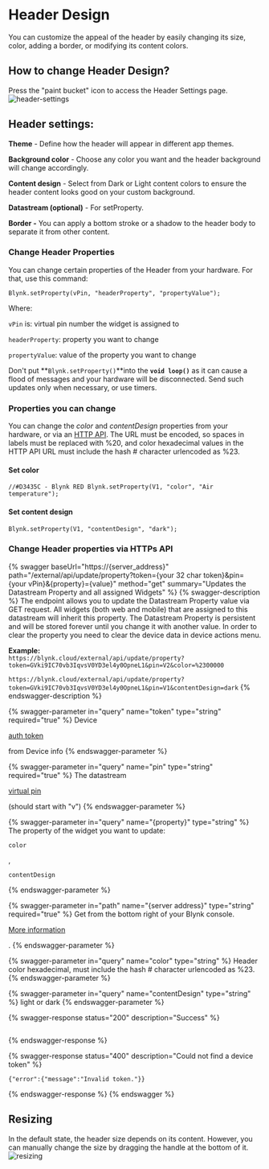 # Header Design

You can customize the appeal of the header by easily changing its size, color, adding a border, or modifying its content colors.

## How to change Header Design?

Press the "paint bucket" icon to access the Header Settings page. 
![header-settings](https://github.com/blynkkk/docs/assets/72790181/5dc1854b-c5bc-401d-8352-6205dac161aa)


## Header settings:

**Theme** - Define how the header will appear in different app themes.

**Background color** - Choose any color you want and the header background will change accordingly.

**Content design** - Select from Dark or Light content colors to ensure the header content looks good on your custom background.

**Datastream (optional)** - For setProperty.

**Border -** You can apply a bottom stroke or a shadow to the header body to separate it from other content.

### **Change Header Properties**

You can change certain properties of the Header from your hardware. For that, use this command:

`Blynk.setProperty(vPin, "headerProperty", "propertyValue");`

Where:

`vPin` is: virtual pin number the widget is assigned to

`headerProperty`: property you want to change

`propertyValue`: value of the property you want to change

Don't put **`Blynk.setProperty()`**into the **`void loop()`** as it can cause a flood of messages and your hardware will be disconnected. Send such updates only when necessary, or use timers.

### **Properties you can change**

You can change the *color* and *contentDesign* properties from your hardware, or via an [HTTP API](notion://www.notion.so/en/blynk.cloud). The URL must be encoded, so spaces in labels must be replaced with %20, and color hexadecimal values in the HTTP API URL must include the hash # character urlencoded as %23.

#### Set color
`//#D3435C - Blynk RED
Blynk.setProperty(V1, "color", "Air temperature");`

#### Set content design
`Blynk.setProperty(V1, "contentDesign", "dark");`

### Change Header properties via HTTPs API

{% swagger baseUrl="https://{server_address}" path="/external/api/update/property?token={your 32 char token}&pin={your vPin}&{property}={value}" method="get" summary="Updates the Datastream Property and all assigned Widgets" %}
{% swagger-description %}
The endpoint allows you to update the Datastream Property value via GET request. All widgets (both web and mobile) that are assigned to this datastream will inherit this property. The Datastream Property is persistent and will be stored forever until you change it with another value. In order to clear the property you need to clear the device data in device actions menu.

**Example:**\
`https://blynk.cloud/external/api/update/property?token=GVki9IC70vb3IqvsV0YD3el4y0OpneL1&pin=V2&color=%2300000`

`https://blynk.cloud/external/api/update/property?token=GVki9IC70vb3IqvsV0YD3el4y0OpneL1&pin=V1&contentDesign=dark`
{% endswagger-description %}

{% swagger-parameter in="query" name="token" type="string" required="true" %}
Device 

[auth token](../../concepts/device.md#authtoken)

 from Device info
{% endswagger-parameter %}

{% swagger-parameter in="query" name="pin" type="string" required="true" %}
The datastream 

[virtual pin](../../blynk.console/templates/datastreams/virtual-pin.md)

 (should start with "v")
{% endswagger-parameter %}

{% swagger-parameter in="query" name="{property}" type="string" %}
The property of the widget you want to update: 

`color`

, 

`contentDesign`

{% endswagger-parameter %}

{% swagger-parameter in="path" name="{server address}" type="string" required="true" %}
Get from the bottom right of your Blynk console. 

[More information](../../blynk.cloud/device-https-api/troubleshooting.md)

.
{% endswagger-parameter %}

{% swagger-parameter in="query" name="color" type="string" %}
Header color hexadecimal, must include the hash # character urlencoded as %23.
{% endswagger-parameter %}

{% swagger-parameter in="query" name="contentDesign" type="string" %}
light or dark
{% endswagger-parameter %}

{% swagger-response status="200" description="Success" %}
```
```
{% endswagger-response %}

{% swagger-response status="400" description="Could not find a device token" %}
```
{"error":{"message":"Invalid token."}}
```
{% endswagger-response %}
{% endswagger %}

## Resizing

In the default state, the header size depends on its content. However, you can manually change the size by dragging the handle at the bottom of it.
![resizing](https://github.com/blynkkk/docs/assets/72790181/225b2274-92f9-47c4-8d90-dc5210792262)


